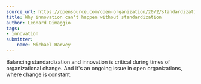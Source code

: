 ```yaml
---
source_url: https://opensource.com/open-organization/20/2/standardization-versus-innovation
title: Why innovation can't happen without standardization
author: Leonard Dimaggio
tags:
- innovation
submitter:
    name: Michael Harvey
---
```


Balancing standardization and innovation is critical during times of organizational change. And it's an ongoing issue in open organizations, where change is constant.
